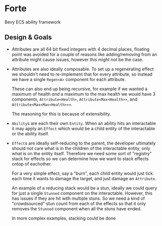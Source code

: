 
# Forte

Bevy ECS ability framework

## Design & Goals
- Attributes are all 64 bit fixed integers with 4 decimal places,
  floating point was avoided for a couple of reasons like adding/removing from an attribute might cause
  issues, however this might not be the case.
- Attributes are also ideally composable. To set up a regenerating effect we shouldn't need to re-implement that for every
  attribute, so instead we have a single `Regen<A>` component for each attribute.
  
  These can also end up being recursive, for example if we wanted a maximum of health *and* a maximum to the max health we would have 3 components, `Attribute<Health>`, `Attribute<Max<Health>>`, and `Attribute<Max<Max<Health>>>`.

  The reasoning for this is because of extensibility. 
- `Ability`s are each their own `Entity`. When an ability hits an interactable it may apply an `Effect` which would be a child entity
  of the interactable or the ability itself.
- `Effect`s are ideally self-reducing to the parent, the developer ultimately should not care what is in the children of the interactable
  entity, only what is on the entity itself. Therefore we need some sort of "registry" stack for effects so we can determine how
  we want to stack effects ontop of eachother.

  For a very simple effect, say a "burn", each child entity would just tick each time it wants to damage the target,
  and just damage an `Attribute`.

  An example of a reducing stack would be a stun, ideally we could query for just a single `Stunned` component
  on the interactable. However, this has issues if they are hit with multiple stuns. So we need a
  kind of "crowdsourced" stun count from each of the effects so that it only removes the `Stunned`
  component when all the stuns have ended.

  In more complex examples, stacking could be done 